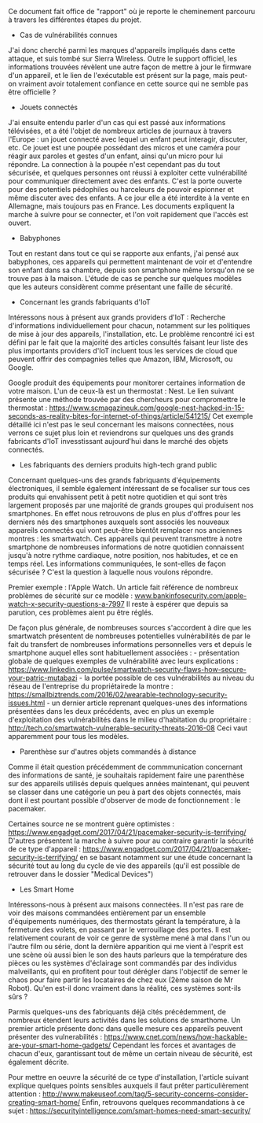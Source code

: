 Ce document fait office de "rapport" où je reporte le cheminement parcouru à travers les différentes étapes du projet.


- Cas de vulnérabilités connues

J'ai donc cherché parmi les marques d'appareils impliqués dans cette attaque, et suis tombé sur Sierra Wireless.
Outre le support officiel, les informations trouvées révèlent une autre façon de mettre à jour le firmware d'un appareil, et le lien de l'exécutable est présent sur la page, mais peut-on vraiment avoir totalement confiance en cette source qui ne semble pas être officielle ?


- Jouets connectés

J'ai ensuite entendu parler d'un cas qui est passé aux informations télévisées, et a été l'objet de nombreux articles de journaux à travers l'Europe : un jouet connecté avec lequel un enfant peut interagir, discuter, etc.
Ce jouet est une poupée possédant des micros et une caméra pour réagir aux paroles et gestes d'un enfant, ainsi qu'un micro pour lui répondre. La connection à la poupée n'est cependant pas du tout sécurisée, et quelques personnes ont réussi à exploiter cette vulnérabilité pour communiquer directement avec des enfants. C'est la porte ouverte pour des potentiels pédophiles ou harceleurs de pouvoir espionner et même discuter avec des enfants.
A ce jour elle a été interdite à la vente en Allemagne, mais toujours pas en France.
Les documents expliquent la marche à suivre pour se connecter, et l'on voit rapidement que l'accès est ouvert.


- Babyphones

Tout en restant dans tout ce qui se rapporte aux enfants, j'ai pensé aux babyphones, ces appareils qui permettent maintenant de voir et d'entendre son enfant dans sa chambre, depuis son smartphone même lorsqu'on ne se trouve pas à la maison.
L'étude de cas se penche sur quelques modèles que les auteurs considèrent comme présentant une faille de sécurité.


- Concernant les grands fabriquants d'IoT

Intéressons nous à présent aux grands providers d'IoT :
Recherche d'informations individuellement pour chacun, notamment sur les politiques de mise à jour des appareils, l'installation, etc.
Le problème rencontré ici est défini par le fait que la majorité des articles consultés faisant leur liste des plus importants providers d'IoT incluent tous les services de cloud que peuvent offrir des compagnies telles que Amazon, IBM, Microsoft, ou Google.

Google produit des équipements pour monitorer certaines information de votre maison. L'un de ceux-là est un thermostat : Nest. Le lien suivant présente une méthode trouvée par des chercheurs pour compromettre le thermostat :
https://www.scmagazineuk.com/google-nest-hacked-in-15-seconds-as-reality-bites-for-internet-of-things/article/541215/
Cet exemple détaillé ici n'est pas le seul concernant les maisons connectées, nous verrons ce sujet plus loin et reviendrons sur quelques uns des grands fabricants d'IoT invesstissant aujourd'hui dans le marché des objets connectés.


- Les fabriquants des derniers produits high-tech grand public

Concernant quelques-uns des grands fabriquants d'équipements électroniques, il semble également intéressant de se focaliser sur tous ces produits qui envahissent petit à petit notre quotidien et qui sont très largement proposés par une majorité de grands groupes qui produisent nos smartphones. En effet nous retrouvons de plus en plus d'offres pour les derniers nés des smartphones auxquels sont associés les nouveaux appareils connectés qui vont peut-être bientôt remplacer nos anciennes montres : les smartwatch.
Ces appareils qui peuvent transmettre à notre smartphone de nombreuses informations de notre quotidien connaissent jusqu'à notre rythme cardiaque, notre position, nos habitudes, et ce en temps réel. Les informations communiquées, le sont-elles de façon sécurisée ? C'est la question à laquelle nous voulons répondre.

Premier exemple : l'Apple Watch.
Un article fait référence de nombreux problèmes de sécurité sur ce modèle :
www.bankinfosecurity.com/apple-watch-x-security-questions-a-7997
Il reste à espérer que depuis sa parution, ces problèmes aient pu être réglés.

De façon plus générale, de nombreuses sources s'accordent à dire que les smartwatch présentent de nombreuses potentielles vulnérabilités de par le fait du transfert de nombreuses informations personnelles vers et depuis le smartphone auquel elles sont habituellement associées :
	- présentation globale de quelques exemples de vulnérabilité avec leurs explications : https://www.linkedin.com/pulse/smartwatch-security-flaws-how-secure-your-patric-mutabazi
	- la portée possible de ces vulnérabilités au niveau du réseau de l'entreprise du propriétairede la montre : https://smallbiztrends.com/2016/02/wearable-technology-security-issues.html
	- un dernier article reprenant quelques-unes des informations présentées dans les deux précédents, avec en plus un exemple d'exploitation des vulnérabilités dans le milieu d'habitation du propriétaire : http://tech.co/smartwatch-vulnerable-security-threats-2016-08
Ceci vaut apparemment pour tous les modèles.


- Parenthèse sur d'autres objets commandés à distance

Comme il était question précédemment de commmunication concernant des informations de santé, je souhaitais rapidement faire une parenthèse sur des appareils utilisés depuis quelques années maintenant, qui peuvent se classer dans une catégorie un peu à part des objets connectés, mais dont il est pourtant possible d'observer de mode de fonctionnement : le pacemaker.

Certaines source ne se montrent guère optimistes :
https://www.engadget.com/2017/04/21/pacemaker-security-is-terrifying/
D'autres présentent la marche à suivre pour au contraire garantir la sécurité de ce type d'appareil : https://www.engadget.com/2017/04/21/pacemaker-security-is-terrifying/ en se basant notamment sur une étude concernant la sécurité tout au long du cycle de vie des appareils (qu'il est possible de retrouver dans le dossier "Medical Devices")


- Les Smart Home

Intéressons-nous à présent aux maisons connectées. Il n'est pas rare de voir des maisons commandées entièrement par un ensemble d'équipements numériques, des thermostats gérant la température, à la fermeture des volets, en passant par le verrouillage des portes. Il est relativement courant de voir ce genre de système mené à mal dans l'un ou l'autre film ou série, dont la dernière apparition qui me vient à l'esprit est une scène où aussi bien le son des hauts parleurs que la température des pièces ou les systèmes d'éclairage sont commandés par des individus malveillants, qui en profitent pour tout dérégler dans l'objectif de semer le chaos pour faire partir les locataires de chez eux (2ème saison de Mr Robot).
Qu'en est-il donc vraiment dans la réalité, ces systèmes sont-ils sûrs ?

Parmis quelques-uns des fabriquants déjà cités précédemment, de nombreux étendent leurs activités dans les solutions de smarthome. Un premier article présente donc dans quelle mesure ces appareils peuvent présenter des vulnerabilités :
https://www.cnet.com/news/how-hackable-are-your-smart-home-gadgets/
Cependant les forces et avantages de chacun d'eux, garantissant tout de même un certain niveau de sécurité, est également décrite.

Pour mettre en oeuvre la sécurité de ce type d'installation, l'article suivant explique quelques points sensibles auxquels il faut prêter particulièrement attention :
http://www.makeuseof.com/tag/5-security-concerns-consider-creating-smart-home/
Enfin, retrouvons quelques recommandations à ce sujet :
https://securityintelligence.com/smart-homes-need-smart-security/
